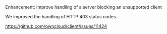 Enhancement: Improve handling of a server blocking an unsupported client

We improved the handling of HTTP 403 status codes.

https://github.com/owncloud/client/issues/11424
